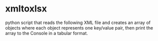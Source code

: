 # xmltoxlsx
python script that reads the following XML file and creates an array of objects where each object  represents one key/value pair, then print the array to the Console in a tabular format. 
